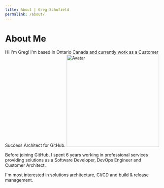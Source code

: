 ```yaml
---
title: About | Greg Schofield
permalink: /about/
---
```


<h1> About Me </h1>
Hi I'm Greg! I'm based in Ontario Canada and currently work as a Customer Success Architect for GitHub.

<img src="{{ site.baseurl }}/assets/images/avatar.png" alt="Avatar" width="300"/>

Before joining GitHub, I spent 6 years working in professional services providing solutions as a Software Developer, DevOps Engineer and Customer Architect.

I'm most interested in solutions architecture, CI/CD and build & release management.